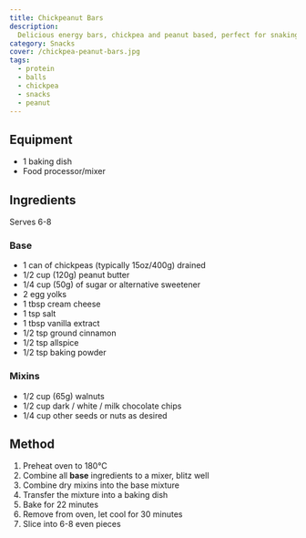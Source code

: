```yaml
---
title: Chickpeanut Bars
description:
  Delicious energy bars, chickpea and peanut based, perfect for snaking
category: Snacks
cover: /chickpea-peanut-bars.jpg
tags:
  - protein
  - balls
  - chickpea
  - snacks
  - peanut
---
```


## Equipment

- 1 baking dish
- Food processor/mixer

## Ingredients

Serves 6-8

### Base

- 1 can of chickpeas (typically 15oz/400g) drained
- 1/2 cup (120g) peanut butter
- 1/4 cup (50g) of sugar or alternative sweetener
- 2 egg yolks
- 1 tbsp cream cheese
- 1 tsp salt
- 1 tbsp vanilla extract
- 1/2 tsp ground cinnamon
- 1/2 tsp allspice
- 1/2 tsp baking powder

### Mixins

- 1/2 cup (65g) walnuts
- 1/2 cup dark / white / milk chocolate chips
- 1/4 cup other seeds or nuts as desired

## Method

1. Preheat oven to 180°C
2. Combine all **base** ingredients to a mixer, blitz well
3. Combine dry mixins into the base mixture
4. Transfer the mixture into a baking dish
5. Bake for 22 minutes
6. Remove from oven, let cool for 30 minutes
7. Slice into 6-8 even pieces
